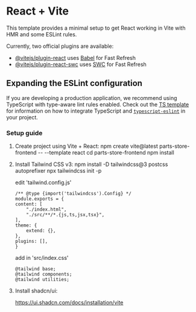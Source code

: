 # React + Vite

This template provides a minimal setup to get React working in Vite with HMR and some ESLint rules.

Currently, two official plugins are available:

- [@vitejs/plugin-react](https://github.com/vitejs/vite-plugin-react/blob/main/packages/plugin-react) uses [Babel](https://babeljs.io/) for Fast Refresh
- [@vitejs/plugin-react-swc](https://github.com/vitejs/vite-plugin-react/blob/main/packages/plugin-react-swc) uses [SWC](https://swc.rs/) for Fast Refresh

## Expanding the ESLint configuration

If you are developing a production application, we recommend using TypeScript with type-aware lint rules enabled. Check out the [TS template](https://github.com/vitejs/vite/tree/main/packages/create-vite/template-react-ts) for information on how to integrate TypeScript and [`typescript-eslint`](https://typescript-eslint.io) in your project.

### Setup guide

1.  Create project using Vite + React:
npm create vite@latest parts-store-frontend -- --template react
cd parts-store-frontend
npm install

2.  Install Tailwind CSS v3:
npm install -D tailwindcss@3 postcss autoprefixer
npx tailwindcss init -p
    
    edit 'tailwind.config.js'

        /** @type {import('tailwindcss').Config} */
        module.exports = {
        content: [
            "./index.html",
            "./src/**/*.{js,ts,jsx,tsx}",
        ],
        theme: {
            extend: {},
        },
        plugins: [],
        }
    
    add in 'src/index.css'

        @tailwind base;
        @tailwind components;
        @tailwind utilities;

3.  Install shadcn/ui:

    https://ui.shadcn.com/docs/installation/vite


